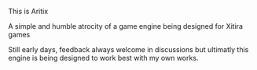 This is Aritix

A simple and humble atrocity of a game engine being designed for Xitira games

Still early days, feedback always welcome in discussions but ultimatly this 
engine is being designed to work best with my own works.

